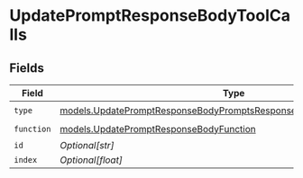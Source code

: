 # UpdatePromptResponseBodyToolCalls


## Fields

| Field                                                                                                                                              | Type                                                                                                                                               | Required                                                                                                                                           | Description                                                                                                                                        |
| -------------------------------------------------------------------------------------------------------------------------------------------------- | -------------------------------------------------------------------------------------------------------------------------------------------------- | -------------------------------------------------------------------------------------------------------------------------------------------------- | -------------------------------------------------------------------------------------------------------------------------------------------------- |
| `type`                                                                                                                                             | [models.UpdatePromptResponseBodyPromptsResponse200ApplicationJSONType](../models/updatepromptresponsebodypromptsresponse200applicationjsontype.md) | :heavy_check_mark:                                                                                                                                 | N/A                                                                                                                                                |
| `function`                                                                                                                                         | [models.UpdatePromptResponseBodyFunction](../models/updatepromptresponsebodyfunction.md)                                                           | :heavy_check_mark:                                                                                                                                 | N/A                                                                                                                                                |
| `id`                                                                                                                                               | *Optional[str]*                                                                                                                                    | :heavy_minus_sign:                                                                                                                                 | N/A                                                                                                                                                |
| `index`                                                                                                                                            | *Optional[float]*                                                                                                                                  | :heavy_minus_sign:                                                                                                                                 | N/A                                                                                                                                                |